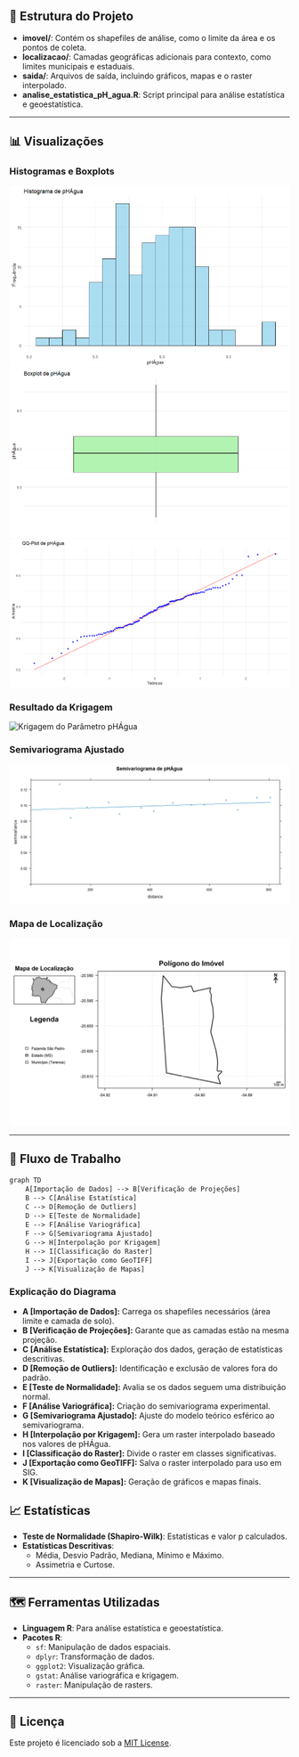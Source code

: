 ## 📂 Estrutura do Projeto

- **imovel/**: Contém os shapefiles de análise, como o limite da área e os pontos de coleta.
- **localizacao/**: Camadas geográficas adicionais para contexto, como limites municipais e estaduais.
- **saida/**: Arquivos de saída, incluindo gráficos, mapas e o raster interpolado.
- **analise_estatistica_pH_agua.R**: Script principal para análise estatística e geoestatística.

---

## 📊 Visualizações

### Histogramas e Boxplots
![Histogramas](saida/histograma.png)
![Boxplots](saida/boxplot.png)
![QQ-Plot](saida/qqplot.png)

### Resultado da Krigagem
![Krigagem do Parâmetro pHÁgua](saida/Krigagem%20do%20parâmetro%20phagua.png)

### Semivariograma Ajustado
![Semivariograma pHÁgua](saida/Semivariograma%20de%20phagua.png)

### Mapa de Localização
![Mapa de Localização](saida/mapa_final_layout.png)

---

## 🔄 Fluxo de Trabalho

```mermaid
graph TD
    A[Importação de Dados] --> B[Verificação de Projeções]
    B --> C[Análise Estatística]
    C --> D[Remoção de Outliers]
    D --> E[Teste de Normalidade]
    E --> F[Análise Variográfica]
    F --> G[Semivariograma Ajustado]
    G --> H[Interpolação por Krigagem]
    H --> I[Classificação do Raster]
    I --> J[Exportação como GeoTIFF]
    J --> K[Visualização de Mapas]
```
### **Explicação do Diagrama**
- **A [Importação de Dados]:** Carrega os shapefiles necessários (área limite e camada de solo).
- **B [Verificação de Projeções]:** Garante que as camadas estão na mesma projeção.
- **C [Análise Estatística]:** Exploração dos dados, geração de estatísticas descritivas.
- **D [Remoção de Outliers]:** Identificação e exclusão de valores fora do padrão.
- **E [Teste de Normalidade]:** Avalia se os dados seguem uma distribuição normal.
- **F [Análise Variográfica]:** Criação do semivariograma experimental.
- **G [Semivariograma Ajustado]:** Ajuste do modelo teórico esférico ao semivariograma.
- **H [Interpolação por Krigagem]:** Gera um raster interpolado baseado nos valores de pHÁgua.
- **I [Classificação do Raster]:** Divide o raster em classes significativas.
- **J [Exportação como GeoTIFF]:** Salva o raster interpolado para uso em SIG.
- **K [Visualização de Mapas]:** Geração de gráficos e mapas finais.

## 📈 Estatísticas

- **Teste de Normalidade (Shapiro-Wilk)**: Estatísticas e valor p calculados.
- **Estatísticas Descritivas**:
  - Média, Desvio Padrão, Mediana, Mínimo e Máximo.
  - Assimetria e Curtose.

---

## 🗺️ Ferramentas Utilizadas

- **Linguagem R**: Para análise estatística e geoestatística.
- **Pacotes R**:
  - `sf`: Manipulação de dados espaciais.
  - `dplyr`: Transformação de dados.
  - `ggplot2`: Visualização gráfica.
  - `gstat`: Análise variográfica e krigagem.
  - `raster`: Manipulação de rasters.

---

## 📜 Licença

Este projeto é licenciado sob a [MIT License](LICENSE).